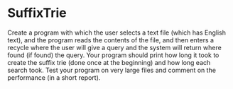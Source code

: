 # SuffixTrie


Create a program with which the user selects a text file (which has English text), and the program reads the contents of the file, 
and then enters a recycle where the user will give a query and the system will return where found (if found) the query.
Your program should print how long it took to create the suffix trie (done once at the beginning) and how long each search took.
Test your program on very large files and comment on the performance (in a short report).
